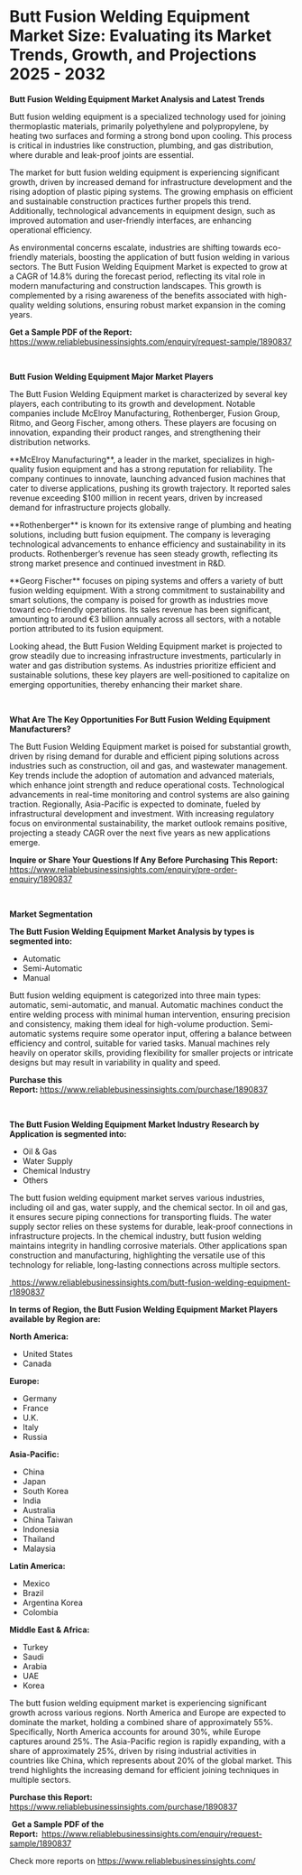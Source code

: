 <p><h1>Butt Fusion Welding Equipment Market Size: Evaluating its Market Trends, Growth, and Projections 2025 - 2032</h1></p><p><strong>Butt Fusion Welding Equipment Market Analysis and Latest Trends</strong></p>
<p><p>Butt fusion welding equipment is a specialized technology used for joining thermoplastic materials, primarily polyethylene and polypropylene, by heating two surfaces and forming a strong bond upon cooling. This process is critical in industries like construction, plumbing, and gas distribution, where durable and leak-proof joints are essential. </p><p>The market for butt fusion welding equipment is experiencing significant growth, driven by increased demand for infrastructure development and the rising adoption of plastic piping systems. The growing emphasis on efficient and sustainable construction practices further propels this trend. Additionally, technological advancements in equipment design, such as improved automation and user-friendly interfaces, are enhancing operational efficiency. </p><p>As environmental concerns escalate, industries are shifting towards eco-friendly materials, boosting the application of butt fusion welding in various sectors. The Butt Fusion Welding Equipment Market is expected to grow at a CAGR of 14.8% during the forecast period, reflecting its vital role in modern manufacturing and construction landscapes. This growth is complemented by a rising awareness of the benefits associated with high-quality welding solutions, ensuring robust market expansion in the coming years.</p></p>
<p><strong>Get a Sample PDF of the Report:&nbsp;</strong> <a href="https://www.reliablebusinessinsights.com/enquiry/request-sample/1890837?utm_campaign=2924&utm_medium=2&utm_source=Github&utm_content=ia&utm_term=11042025&utm_id=butt-fusion-welding-equipment">https://www.reliablebusinessinsights.com/enquiry/request-sample/1890837</a></p>
<p>&nbsp;</p>
<p><strong>Butt Fusion Welding Equipment Major Market Players</strong></p>
<p><p>The Butt Fusion Welding Equipment market is characterized by several key players, each contributing to its growth and development. Notable companies include McElroy Manufacturing, Rothenberger, Fusion Group, Ritmo, and Georg Fischer, among others. These players are focusing on innovation, expanding their product ranges, and strengthening their distribution networks.</p><p>**McElroy Manufacturing**, a leader in the market, specializes in high-quality fusion equipment and has a strong reputation for reliability. The company continues to innovate, launching advanced fusion machines that cater to diverse applications, pushing its growth trajectory. It reported sales revenue exceeding $100 million in recent years, driven by increased demand for infrastructure projects globally.</p><p>**Rothenberger** is known for its extensive range of plumbing and heating solutions, including butt fusion equipment. The company is leveraging technological advancements to enhance efficiency and sustainability in its products. Rothenberger’s revenue has seen steady growth, reflecting its strong market presence and continued investment in R&D.</p><p>**Georg Fischer** focuses on piping systems and offers a variety of butt fusion welding equipment. With a strong commitment to sustainability and smart solutions, the company is poised for growth as industries move toward eco-friendly operations. Its sales revenue has been significant, amounting to around €3 billion annually across all sectors, with a notable portion attributed to its fusion equipment.</p><p>Looking ahead, the Butt Fusion Welding Equipment market is projected to grow steadily due to increasing infrastructure investments, particularly in water and gas distribution systems. As industries prioritize efficient and sustainable solutions, these key players are well-positioned to capitalize on emerging opportunities, thereby enhancing their market share.</p></p>
<p>&nbsp;</p>
<p><strong>What Are The Key Opportunities For Butt Fusion Welding Equipment Manufacturers?</strong></p>
<p><p>The Butt Fusion Welding Equipment market is poised for substantial growth, driven by rising demand for durable and efficient piping solutions across industries such as construction, oil and gas, and wastewater management. Key trends include the adoption of automation and advanced materials, which enhance joint strength and reduce operational costs. Technological advancements in real-time monitoring and control systems are also gaining traction. Regionally, Asia-Pacific is expected to dominate, fueled by infrastructural development and investment. With increasing regulatory focus on environmental sustainability, the market outlook remains positive, projecting a steady CAGR over the next five years as new applications emerge.</p></p>
<p><strong>Inquire or Share Your Questions If Any Before Purchasing This Report:</strong> <a href="https://www.reliablebusinessinsights.com/enquiry/pre-order-enquiry/1890837?utm_campaign=2924&utm_medium=2&utm_source=Github&utm_content=ia&utm_term=11042025&utm_id=butt-fusion-welding-equipment">https://www.reliablebusinessinsights.com/enquiry/pre-order-enquiry/1890837</a></p>
<p>&nbsp;</p>
<p><strong>Market Segmentation</strong></p>
<p><strong>The Butt Fusion Welding Equipment Market Analysis by types is segmented into:</strong></p>
<p><ul><li>Automatic</li><li>Semi-Automatic</li><li>Manual</li></ul></p>
<p><p>Butt fusion welding equipment is categorized into three main types: automatic, semi-automatic, and manual. Automatic machines conduct the entire welding process with minimal human intervention, ensuring precision and consistency, making them ideal for high-volume production. Semi-automatic systems require some operator input, offering a balance between efficiency and control, suitable for varied tasks. Manual machines rely heavily on operator skills, providing flexibility for smaller projects or intricate designs but may result in variability in quality and speed.</p></p>
<p><strong>Purchase this Report:&nbsp;</strong><a href="https://www.reliablebusinessinsights.com/purchase/1890837?utm_campaign=2924&utm_medium=2&utm_source=Github&utm_content=ia&utm_term=11042025&utm_id=butt-fusion-welding-equipment">https://www.reliablebusinessinsights.com/purchase/1890837</a></p>
<p>&nbsp;</p>
<p><strong>The Butt Fusion Welding Equipment Market Industry Research by Application is segmented into:</strong></p>
<p><ul><li>Oil & Gas</li><li>Water Supply</li><li>Chemical Industry</li><li>Others</li></ul></p>
<p><p>The butt fusion welding equipment market serves various industries, including oil and gas, water supply, and the chemical sector. In oil and gas, it ensures secure piping connections for transporting fluids. The water supply sector relies on these systems for durable, leak-proof connections in infrastructure projects. In the chemical industry, butt fusion welding maintains integrity in handling corrosive materials. Other applications span construction and manufacturing, highlighting the versatile use of this technology for reliable, long-lasting connections across multiple sectors.</p></p>
<p><a href="https://www.reliablebusinessinsights.com/butt-fusion-welding-equipment-r1890837?utm_campaign=2924&utm_medium=2&utm_source=Github&utm_content=ia&utm_term=11042025&utm_id=butt-fusion-welding-equipment">&nbsp;https://www.reliablebusinessinsights.com/butt-fusion-welding-equipment-r1890837</a></p>
<p><strong>In terms of Region, the Butt Fusion Welding Equipment Market Players available by Region are:</strong></p>
<p>
    <p> <strong> North America: </strong>
        <ul>
            <li>United States</li>
            <li>Canada</li>
        </ul>
        </p> 
    <p> <strong> Europe: </strong>
        <ul>
            <li>Germany</li>
            <li>France</li>
            <li>U.K.</li>
            <li>Italy</li>
            <li>Russia</li>
        </ul>
        </p> 
    <p> <strong> Asia-Pacific: </strong>
        <ul>
            <li>China</li>
            <li>Japan</li>
            <li>South Korea</li>
            <li>India</li>
            <li>Australia</li>
            <li>China Taiwan</li>
            <li>Indonesia</li>
            <li>Thailand</li>
            <li>Malaysia</li>
        </ul>
        </p> 
    <p> <strong> Latin America: </strong>
        <ul>
            <li>Mexico</li>
            <li>Brazil</li>
            <li>Argentina Korea</li>
            <li>Colombia</li>
        </ul>
        </p> 
    <p> <strong> Middle East & Africa: </strong>
        <ul>
            <li>Turkey</li>
            <li>Saudi</li>
            <li>Arabia</li>
            <li>UAE</li>
            <li>Korea</li>
        </ul>
    </p>
    </p>
<p><p>The butt fusion welding equipment market is experiencing significant growth across various regions. North America and Europe are expected to dominate the market, holding a combined share of approximately 55%. Specifically, North America accounts for around 30%, while Europe captures around 25%. The Asia-Pacific region is rapidly expanding, with a share of approximately 25%, driven by rising industrial activities in countries like China, which represents about 20% of the global market. This trend highlights the increasing demand for efficient joining techniques in multiple sectors.</p></p>
<p><strong>Purchase this Report: </strong><a href="https://www.reliablebusinessinsights.com/purchase/1890837?utm_campaign=2924&utm_medium=2&utm_source=Github&utm_content=ia&utm_term=11042025&utm_id=butt-fusion-welding-equipment">https://www.reliablebusinessinsights.com/purchase/1890837</a></p>
<p>&nbsp;<strong>Get a Sample PDF of the Report:&nbsp;&nbsp;</strong><a href="https://www.reliablebusinessinsights.com/enquiry/request-sample/1890837?utm_campaign=2924&utm_medium=2&utm_source=Github&utm_content=ia&utm_term=11042025&utm_id=butt-fusion-welding-equipment">https://www.reliablebusinessinsights.com/enquiry/request-sample/1890837</a></p>
<p><strong></strong></p>
<p>Check more reports on <a href="https://www.reliablebusinessinsights.com/?utm_campaign=2924&utm_medium=2&utm_source=Github&utm_content=ia&utm_term=11042025&utm_id=butt-fusion-welding-equipment">https://www.reliablebusinessinsights.com/</a></p>